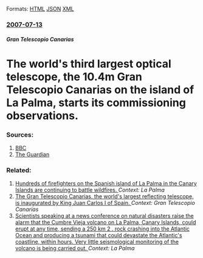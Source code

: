 
Formats: [HTML](/news/2007/07/13/the-world-s-third-largest-optical-telescope-the-10-4m-gran-telescopio-canarias-on-the-island-of-la-palma-starts-its-commissioning-observa.html)  [JSON](/news/2007/07/13/the-world-s-third-largest-optical-telescope-the-10-4m-gran-telescopio-canarias-on-the-island-of-la-palma-starts-its-commissioning-observa.json)  [XML](/news/2007/07/13/the-world-s-third-largest-optical-telescope-the-10-4m-gran-telescopio-canarias-on-the-island-of-la-palma-starts-its-commissioning-observa.xml)  

### [2007-07-13](/news/2007/07/13/index.md)

##### Gran Telescopio Canarias
#  The world's third largest optical telescope, the 10.4m Gran Telescopio Canarias on the island of La Palma, starts its commissioning observations. 




### Sources:

1. [BBC](http://news.bbc.co.uk/1/hi/sci/tech/6897293.stm)
2. [The Guardian](http://www.guardian.co.uk/space/article/0,,2125289,00.html)

### Related:

1. [ Hundreds of firefighters on the Spanish island of La Palma in the Canary Islands are continuing to battle wildfires. ](/news/2009/08/2/hundreds-of-firefighters-on-the-spanish-island-of-la-palma-in-the-canary-islands-are-continuing-to-battle-wildfires.md) _Context: La Palma_
2. [ The Gran Telescopio Canarias, the world's largest reflecting telescope, is inaugurated by King Juan Carlos I of Spain. ](/news/2009/07/24/the-gran-telescopio-canarias-the-world-s-largest-reflecting-telescope-is-inaugurated-by-king-juan-carlos-i-of-spain.md) _Context: Gran Telescopio Canarias_
3. [ Scientists speaking at a news conference on natural disasters raise the alarm that the Cumbre Vieja volcano on La Palma, Canary Islands, could erupt at any time, sending a 250&nbsp;km 2 . rock crashing into the Atlantic Ocean and producing a tsunami that could devastate the Atlantic's coastline, within hours. Very little seismological monitoring of the volcano is being carried out. ](/news/2004/08/9/scientists-speaking-at-a-news-conference-on-natural-disasters-raise-the-alarm-that-the-cumbre-vieja-volcano-on-la-palma-canary-islands-co.md) _Context: La Palma_
